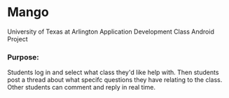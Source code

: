 # Mango

University of Texas at Arlington Application Development Class Android Project

### Purpose:
Students log in and select what class they'd like help with. Then students post a thread about what specifc questions they have
relating to the class. Other students can comment and reply in real time.



